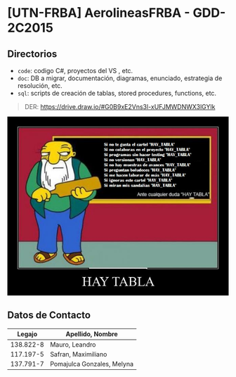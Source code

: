 # [UTN-FRBA] AerolineasFRBA - GDD-2C2015
## Directorios
 
* `code`: codigo C#, proyectos del VS , etc.
* `doc`: DB a migrar, documentación, diagramas, enunciado, estrategia de resolución, etc.
* `sql`: scripts de creación de tablas, stored procedures, functions, etc.

> DER: https://drive.draw.io/#G0B9xE2Vns3l-xUFJMWDNWX3lGYlk


![alt tag](https://github.com/lemmau/aerolineasFRBA/blob/master/images/HAY_TABLA.png)


## Datos de Contacto

Legajo | Apellido, Nombre | 
 ------------- | ------------- 
138.822-8 | Mauro, Leandro 
117.197-5 | Safran, Maximiliano 
137.791-7 | Pomajulca Gonzales, Melyna 

